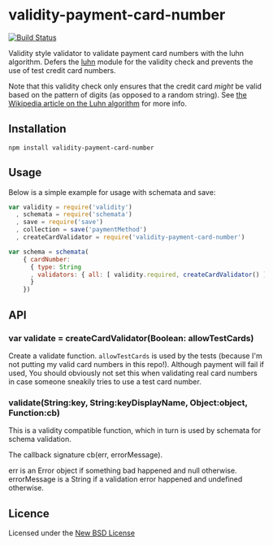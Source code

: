 # validity-payment-card-number

[![Build Status](https://travis-ci.org/bengourley/validity-payment-card-number.png?branch=master)](https://travis-ci.org/bengourley/validity-payment-card-number)

Validity style validator to validate payment card numbers with the luhn algorithm.
Defers the [luhn](https://npmjs.org/package/luhn) module for the validity check and
prevents the use of test credit card numbers.

Note that this validity check only ensures that the credit card *might* be
valid based on the pattern of digits (as opposed to a random string). See
[the Wikipedia article on the Luhn algorithm](http://en.wikipedia.org/wiki/Luhn_algorithm)
for more info.

## Installation

    npm install validity-payment-card-number

## Usage

Below is a simple example for usage with schemata and save:

```js
var validity = require('validity')
  , schemata = require('schemata')
  , save = require('save')
  , collection = save('paymentMethod')
  , createCardValidator = require('validity-payment-card-number')

var schema = schemata(
    { cardNumber:
      { type: String
      , validators: { all: [ validity.required, createCardValidator() ] }
      }
    })
```

## API

### var validate = createCardValidator(Boolean: allowTestCards)

Create a validate function. `allowTestCards` is used by the tests (because I'm not
putting my valid card numbers in this repo!). Although payment will fail if used,
You should obviously not set this when validating real card numbers in case
someone sneakily tries to use a test card number.

### validate(String:key, String:keyDisplayName, Object:object, Function:cb)

This is a validity compatible function, which in turn is used by schemata for schema validation.

The callback signature cb(err, errorMessage).

err is an Error object if something bad happened and null otherwise.
errorMessage is a String if a validation error happened and undefined otherwise.

## Licence
Licensed under the [New BSD License](http://opensource.org/licenses/bsd-license.php)